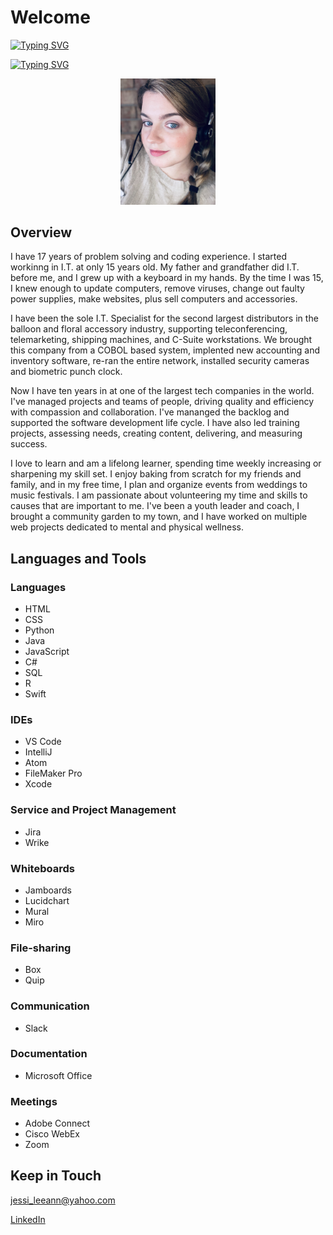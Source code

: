 # Welcome

[![Typing SVG](https://readme-typing-svg.demolab.com?font=Cedarville+Cursive&size=40&pause=19055&color=FEAFD4&center=true&vCenter=true&width=1000&lines=Jessi+Zimmerman)](https://git.io/typing-svg)

[![Typing SVG](https://readme-typing-svg.demolab.com?font=Lato&size=28&pause=1108&color=FEAFD4&center=true&vCenter=true&width=1000&lines=Project+Manager;Business+Analyst;Full+Stack+Developer)](https://git.io/typing-svg)

<p align="center">
<img src="IMG_0203.jpg" style="height:30%; width:30%" >
  </p>

## Overview

I have 17 years of problem solving and coding experience. I started workinng in I.T. at only 15 years old. My father and grandfather did I.T. before me, and I grew up with a keyboard in my hands. By the time I was 15, I knew enough to update computers, remove viruses, change out faulty power supplies, make websites, plus sell computers and accessories.

I have been the sole I.T. Specialist for the second largest distributors in the balloon and floral accessory industry, supporting teleconferencing, telemarketing, shipping machines, and C-Suite workstations. We brought this company from a COBOL based system, implented new accounting and inventory software, re-ran the entire network, installed security cameras and biometric punch clock.

Now I have ten years in at one of the largest tech companies in the world. I've managed projects and teams of people, driving quality and efficiency with compassion and collaboration. I've mananged the backlog and supported the software development life cycle. I have also led training projects, assessing needs, creating content, delivering, and measuring success.

I love to learn and am a lifelong learner, spending time weekly increasing or sharpening my skill set. I enjoy baking from scratch for my friends and family, and in my free time, I plan and organize events from weddings to music festivals. I am passionate about volunteering my time and skills to causes that are important to me. I've been a youth leader and coach, I brought a community garden to my town, and I have worked on multiple web projects dedicated to mental and physical wellness.

## Languages and Tools

### Languages

- HTML
- CSS
- Python
- Java
- JavaScript
- C#
- SQL
- R
- Swift

### IDEs

- VS Code
- IntelliJ
- Atom
- FileMaker Pro
- Xcode

### Service and Project Management

- Jira
- Wrike

### Whiteboards

- Jamboards
- Lucidchart
- Mural
- Miro

### File-sharing

- Box
- Quip

### Communication

- Slack

### Documentation

- Microsoft Office

### Meetings

- Adobe Connect
- Cisco WebEx
- Zoom

## Keep in Touch

[jessi_leeann@yahoo.com](mailto:jessi_leeann@yahoo.com)

[LinkedIn](https://www.linkedin.com/in/jessi-zimmerman-21039610a/)

